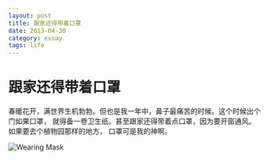```yaml
---
layout: post
title: 跟家还得带着口罩
date: 2013-04-30
category: essay
tags: life
---
```


# 跟家还得带着口罩

春暖花开，满世界生机勃勃。但也是我一年中，鼻子最痛苦的时候。这个时候出个门如果口罩，
就得备一卷卫生纸。甚至跟家还得带着点口罩，因为要开窗通风。如果要去个植物园那样的地方，
口罩可是我的神啊。

![Wearing Mask](http://farm9.staticflickr.com/8540/8694526863_198ea71813_z.jpg)
